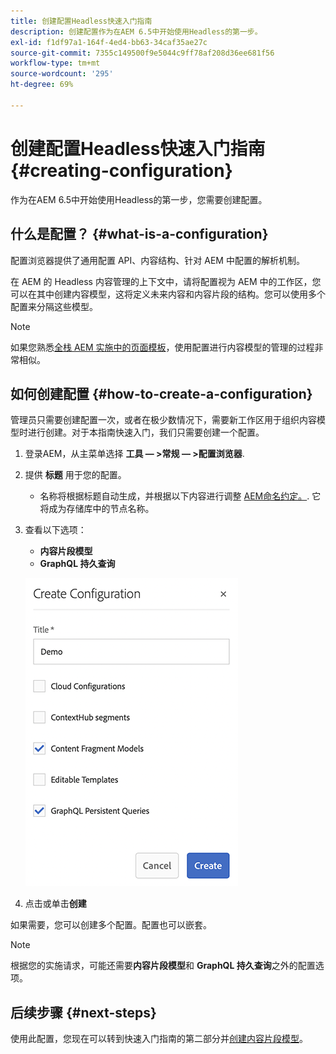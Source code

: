 ```yaml
---
title: 创建配置Headless快速入门指南
description: 创建配置作为在AEM 6.5中开始使用Headless的第一步。
exl-id: f1df97a1-164f-4ed4-bb63-34caf35ae27c
source-git-commit: 7355c149500f9e5044c9ff78af208d36ee681f56
workflow-type: tm+mt
source-wordcount: '295'
ht-degree: 69%

---
```


# 创建配置Headless快速入门指南 {#creating-configuration}

作为在AEM 6.5中开始使用Headless的第一步，您需要创建配置。

## 什么是配置？ {#what-is-a-configuration}

配置浏览器提供了通用配置 API、内容结构、针对 AEM 中配置的解析机制。

在 AEM 的 Headless 内容管理的上下文中，请将配置视为 AEM 中的工作区，您可以在其中创建内容模型，这将定义未来内容和内容片段的结构。您可以使用多个配置来分隔这些模型。

>[!NOTE]
>
>如果您熟悉[全栈 AEM 实施中的页面模板](/help/sites-authoring/templates.md)，使用配置进行内容模型的管理的过程非常相似。

## 如何创建配置 {#how-to-create-a-configuration}

管理员只需要创建配置一次，或者在极少数情况下，需要新工作区用于组织内容模型时进行创建。对于本指南快速入门，我们只需要创建一个配置。

1. 登录AEM，从主菜单选择 **工具 — >常规 — >配置浏览器**.
1. 提供 **标题** 用于您的配置。
   * 名称将根据标题自动生成，并根据以下内容进行调整 [AEM命名约定。](/help/sites-developing/naming-conventions.md). 它将成为存储库中的节点名称。
1. 查看以下选项：
   * **内容片段模型**
   * **GraphQL 持久查询**

   ![创建配置](assets/create-configuration.png)

1. 点击或单击&#x200B;**创建**

如果需要，您可以创建多个配置。配置也可以嵌套。

>[!NOTE]
>
>根据您的实施请求，可能还需要&#x200B;**内容片段模型**&#x200B;和 **GraphQL 持久查询**&#x200B;之外的配置选项。

## 后续步骤 {#next-steps}

使用此配置，您现在可以转到快速入门指南的第二部分并[创建内容片段模型](create-content-model.md)。

<!--
>[!TIP]
>
>For complete details about the Configuration Browser, [see the Configuration Browser documentation.](/help/sites-developing/configurations.md)
-->
